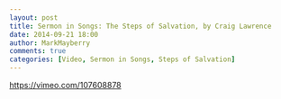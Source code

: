 ```yaml
---
layout: post
title: Sermon in Songs: The Steps of Salvation, by Craig Lawrence
date: 2014-09-21 18:00
author: MarkMayberry
comments: true
categories: [Video, Sermon in Songs, Steps of Salvation]
---
```

https://vimeo.com/107608878
